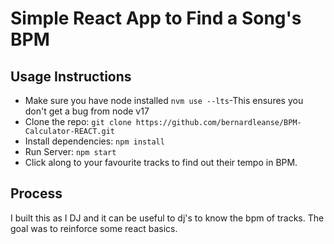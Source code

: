 # Simple React App to Find a Song's BPM

## Usage Instructions
- Make sure you have node installed
```nvm use --lts```-This ensures you don't get a bug from node v17
- Clone the repo: ```git clone https://github.com/bernardleanse/BPM-Calculator-REACT.git```
- Install dependencies: ```npm install```
- Run Server: ```npm start```
- Click along to your favourite tracks to find out their tempo in BPM.

## Process

I built this as I DJ and it can be useful to dj's to know the bpm of tracks. The goal was to reinforce some react basics. 
